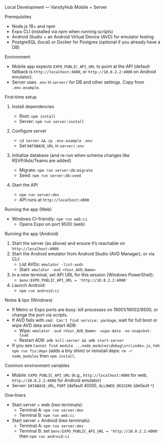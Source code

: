 Local Development — VarsityHub Mobile + Server

Prerequisites
- Node.js 18+ and npm
- Expo CLI (installed via npm when running scripts)
- Android Studio + an Android Virtual Device (AVD) for emulator testing
- PostgreSQL (local) or Docker for Postgres (optional if you already have a DB)

Environment
- Mobile app expects `EXPO_PUBLIC_API_URL` to point at the API (default fallback is `http://localhost:4000`, or `http://10.0.2.2:4000` on Android emulator).
- Server uses `.env` in `server/` for DB and other settings. Copy from `.env.example`.

First‑time setup
1) Install dependencies
   - Root: `npm install`
   - Server: `npm run server:install`

2) Configure server
   - `cd server && cp .env.example .env`
   - Set `DATABASE_URL` in `server/.env`

3) Initialize database (and re-run when schema changes like RSVP/Ads/Teams are added)
   - Migrate: `npm run server:db:migrate`
   - Seed: `npm run server:db:seed`

4) Start the API
   - `npm run server:dev`
   - API runs at `http://localhost:4000`

Running the app (Web)
- Windows CI-friendly: `npm run web:ci`
  - Opens Expo on port 9500 (web)

Running the app (Android)
1) Start the server (as above) and ensure it’s reachable on `http://localhost:4000`.
2) Start the Android emulator from Android Studio (AVD Manager), or via CLI:
   - List AVDs: `emulator -list-avds`
   - Start: `emulator -avd <Your_AVD_Name>`
3) In a new terminal, set API URL for this session (Windows PowerShell):
   - `$env:EXPO_PUBLIC_API_URL = 'http://10.0.2.2:4000'`
4) Launch Android:
   - `npm run android:ci`

Notes & tips (Windows)
- If Metro or Expo ports are busy: kill processes on 19001/19002/9500, or change the port via scripts.
- If AVD fails with `cmd: Can't find service: package`, wait for full boot or wipe AVD data and restart ADB:
  - Wipe: `emulator -avd <Your_AVD_Name> -wipe-data -no-snapshot-load`
  - Restart ADB: `adb kill-server && adb start-server`
- If you see `Cannot find module ...node_modules\debug\src\index.js`, run `npm run fix:deps` (adds a tiny shim) or reinstall deps: `rm -r node_modules` then `npm install`.

Common environment variables
- Mobile: `EXPO_PUBLIC_API_URL` (e.g., `http://localhost:4000` for web, `http://10.0.2.2:4000` for Android emulator)
- Server: `DATABASE_URL`, `PORT` (default 4000), `ALLOWED_ORIGINS` (default `*`)

One‑liners
- Start server + web (two terminals):
  - Terminal A: `npm run server:dev`
  - Terminal B: `npm run web:ci`
- Start server + Android (two terminals):
  - Terminal A: `npm run server:dev`
  - Terminal B: set `$env:EXPO_PUBLIC_API_URL = 'http://10.0.2.2:4000'` then `npm run android:ci`
